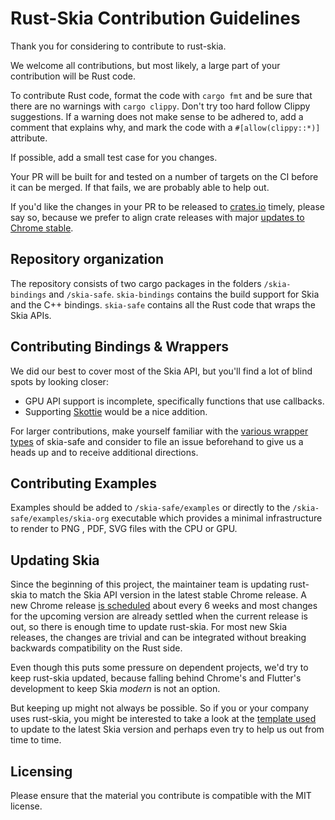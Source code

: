 # Rust-Skia Contribution Guidelines

Thank you for considering to contribute to rust-skia.

We welcome all contributions, but most likely, a large part of your contribution will be Rust code.

To contribute Rust code, format the code with `cargo fmt` and be sure that there are no warnings with `cargo clippy`. Don't try too hard follow Clippy suggestions. If a warning does not make sense to be adhered to, add a comment that explains why, and mark the code with a `#[allow(clippy::*)]` attribute.

If possible, add a small test case for you changes. 

Your PR will be built for and tested on a number of targets on the CI before it can be merged. If that fails, we are probably able to help out.

If you'd like the changes in your PR to be released to [crates.io](https://crates.io/) timely, please say so, because we prefer to align crate releases with major [updates to Chrome stable](https://chromestatus.com/roadmap).

## Repository organization

The repository consists of two cargo packages in the folders `/skia-bindings` and `/skia-safe`. `skia-bindings` contains the build support for Skia and the C++ bindings. `skia-safe` contains all the Rust code that wraps the Skia APIs.

## Contributing Bindings & Wrappers

We did our best to cover most of the Skia API, but you'll find a lot of blind spots by looking closer:

- GPU API support is incomplete, specifically functions that use callbacks.
- Supporting [Skottie](https://skia.org/user/modules/skottie) would be a nice addition.

For larger contributions, make yourself familiar with the [various wrapper types](https://github.com/rust-skia/rust-skia/wiki) of skia-safe and consider to file an issue beforehand to give us a heads up and to receive additional directions.

## Contributing Examples

Examples should be added to `/skia-safe/examples` or directly to the `/skia-safe/examples/skia-org` executable which provides a minimal infrastructure to render to PNG , PDF, SVG files with the CPU or GPU.

## Updating Skia

Since the beginning of this project, the maintainer team is updating rust-skia to match the Skia API version in the latest stable Chrome release. A new Chrome release [is scheduled](https://chromium.googlesource.com/chromium/src/+/master/docs/process/release_cycle.md) about every 6 weeks and most changes for the upcoming version are already settled when the current release is out, so there is enough time to update rust-skia. For most new Skia releases, the changes are trivial and can be integrated without breaking backwards compatibility on the Rust side.

Even though this puts some pressure on dependent projects, we'd try to keep rust-skia updated, because falling behind Chrome's and Flutter's development to keep Skia _modern_ is not an option.

But keeping up might not always be possible. So if you or your company uses rust-skia, you might be interested to take a look at the [template used](https://github.com/rust-skia/rust-skia/wiki/Template:-Skia-Milestone-Update-PR) to update to the latest Skia version and perhaps even try to help us out from time to time.

## Licensing

Please ensure that the material you contribute is compatible with the MIT license.


